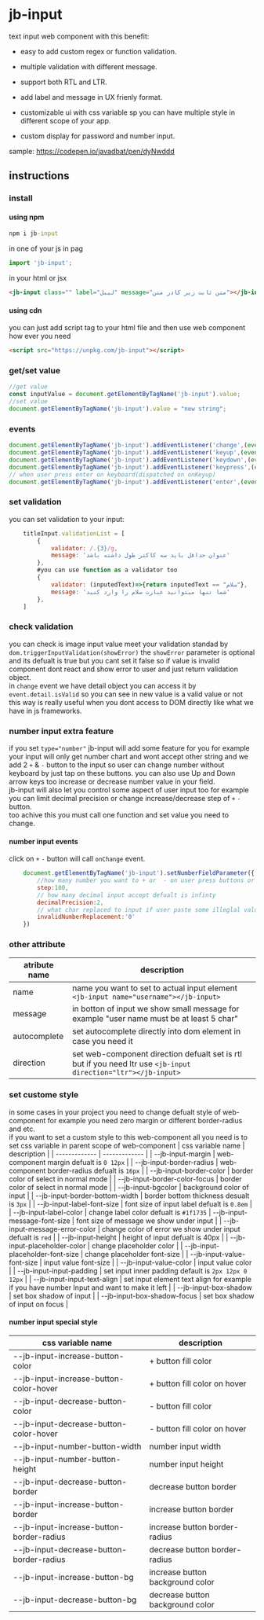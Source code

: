 # jb-input

text input web component with this benefit:

- easy to add custom regex or function validation.

- multiple validation with different message.

- support both RTL and LTR.

- add label and message in UX frienly format.

- customizable ui with css variable sp you can have multiple style in different scope of your app.

- custom display for password and number input.

sample: <https://codepen.io/javadbat/pen/dyNwddd>

## instructions

### install

#### using npm

```cmd
npm i jb-input
```

in one of your js in pag

```js
import 'jb-input';

```

in your html or jsx

```html
<jb-input class="" label="لیبل" message="متن ثابت زیر کادر متن"></jb-input>
```
#### using cdn

you can just add script tag to your html file and then use web component how ever you need

```HTML
<script src="https://unpkg.com/jb-input"></script>
```

### get/set value

```js
//get value
const inputValue = document.getElementByTagName('jb-input').value;
//set value
document.getElementByTagName('jb-input').value = "new string";
```

### events

```js
document.getElementByTagName('jb-input').addEventListener('change',(event)=>{console.log(event.target.value)});
document.getElementByTagName('jb-input').addEventListener('keyup',(event)=>{console.log(event.target.value)});
document.getElementByTagName('jb-input').addEventListener('keydown',(event)=>{console.log(event.target.value)});
document.getElementByTagName('jb-input').addEventListener('keypress',(event)=>{console.log(event.target.value)});
// when user press enter on keyboard(dispatched on onKeyup)
document.getElementByTagName('jb-input').addEventListener('enter',(event)=>{console.log(event.target.value)});
```

### set validation

you can set validation to your input:

```js
    titleInput.validationList = [
        {
            validator: /.{3}/g,
            message: 'عنوان حداقل باید سه کاکتر طول داشته باشد'
        },
        #you can use function as a validator too
        {
            validator: (inputedText)=>{return inputedText == "سلام"},
            message: 'شما تنها میتوانید عبارت سلام را وارد کنید'
        },
    ]
```

### check validation

you can check is image input value meet your validation standad by `dom.triggerInputValidation(showError)`
the `showError` parameter is optional and its defualt is true but you cant set it false so if value is invalid component dont react and show error to user and just return validation object.  
in `change` event we have detail object you can access it by `event.detail.isValid` so you can see in new value is a valid value or not this way is really useful when you dont access to DOM directly like what we have in js frameworks.

### number input extra feature

if you set `type="number"` jb-input will add some feature for you for example your input will only get number chart and wont accept other string and we add 2 `+` & `-` button to the input so user can change number without keyboard by just tap on these buttons. you can also use Up and Down arrow keys too increase or decrease number value in your field.   
jb-input will also let you control some aspect of user input too for example you can limit decimal precision or change increase/decrease step of `+` `-` button.   
too achive this you must call one function and set value you need to change.

#### number input events

click on `+` `-` button will call `onChange` event.

```javascript
    document.getElementByTagName('jb-input').setNumberFieldParameter({
        //how many number you want to + or  - on user press buttons or use arrow keys defualt is 1
        step:100,
        // how many decimal input accept defualt is infinty
        decimalPrecision:2,
        // what char replaced to input if user paste some illeglal value defualt is '' (empty string)
        invalidNumberReplacement:'0'
    })
```

### other attribute

| atribute name  | description                                                                                                         |
| -------------  | -------------                                                                                                       |
| name           | name you want to set to actual input element `<jb-input name="username"></jb-input>`                                |
| message        | in botton of input we show small message for example "user name must be at least 5 char"                            |
| autocomplete   | set autocomplete directly into dom element in case you need it                                                      |
| direction      | set web-component direction defualt set is rtl but if you need ltr use `<jb-input direction="ltr"></jb-input>`      |

### set custome style

in some cases in your project you need to change defualt style of web-component for example you need zero margin or different border-radius and etc.    
if you want to set a custom style to this web-component all you need is to set css variable in parent scope of web-component 
| css variable name                  | description                                                                                   |
| -------------                      | -------------                                                                                 |
| --jb-input-margin                  | web-component margin defualt is `0 12px`                                                      |
| --jb-input-border-radius           | web-component border-radius defualt is `16px`                                                 |
| --jb-input-border-color            | border color of select in normal mode                                                         |
| --jb-input-border-color-focus      | border color of select in normal mode                                                         |
| --jb-input-bgcolor                 | background color of input                                                                     |
| --jb-input-border-bottom-width     | border bottom thickness desualt is `3px`                                                      |
| --jb-input-label-font-size         | font size of input label defualt is `0.8em`                                                   |
| --jb-input-label-color             | change label color defualt is `#1f1735`
| --jb-input-message-font-size       | font size of message we show under input                                                      |
| --jb-input-message-error-color     | change color of error we show under input defualt is `red`                                    |
| --jb-input-height                  | height of input defualt is 40px                                                               |
| --jb-input-placeholder-color       | change placeholder color                                                                      |
| --jb-input-placeholder-font-size   | change placeholder font-size                                                                  |
| --jb-input-value-font-size         | input value font-size                                                                         |
| --jb-input-value-color             | input value color                                                                             |
| --jb-input-input-padding           | set input inner padding default is `2px 12px 0 12px`                                          |
| --jb-input-input-text-align        | set input element text align for example if you have number Input and want to make it left    |
| --jb-input-box-shadow              | set box shadow of input                                                                       |
| --jb-input-box-shadow-focus        | set box shadow of input on focus                                                              |

#### number input special style

| css variable name                        | description                                                                                   |
| -------------                            | -------------                                                                                 |
| --jb-input-increase-button-color         | + button fill color                                                                           |
| --jb-input-increase-button-color-hover   | + button fill color on hover                                                                  |
| --jb-input-decrease-button-color         | - button fill color                                                                           |
| --jb-input-decrease-button-color-hover   | - button fill color on hover                                                                  |
| --jb-input-number-button-width           | number input width                                                                            |
| --jb-input-number-button-height          | number input height                                                                           |
| --jb-input-decrease-button-border        | decrease button border                                                                        |
| --jb-input-increase-button-border        | increase button border                                                                        |
| --jb-input-increase-button-border-radius | increase button border-radius                                                                 |
| --jb-input-decrease-button-border-radius | decrease button border-radius                                                                 |
| --jb-input-increase-button-bg            | increase button background color                                                              |
| --jb-input-decrease-button-bg            | decrease button background color                                                              |